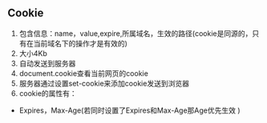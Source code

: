 ## Cookie
1. 包含信息：name，value,expire,所属域名，生效的路径(cookie是同源的，只有在当前域名下的操作才是有效的)
2. 大小4Kb
3. 自动发送到服务器
4. document.cookie查看当前网页的cookie
5. 服务器通过设置set-cookie来添加cookie发送到浏览器
6. cookie的属性有：
- Expires，Max-Age(若同时设置了Expires和Max-Age那Age优先生效 )
